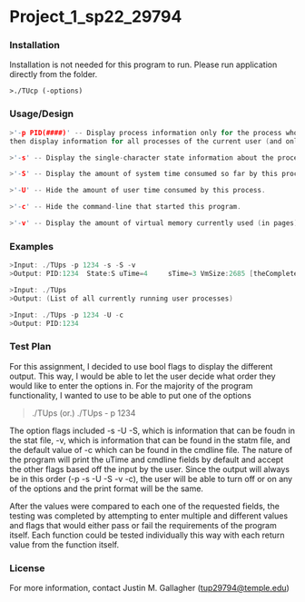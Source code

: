 # Project_1_sp22_29794

### Installation

Installation is not needed for this program to run.  Please run application directly from the folder.

```
>./TUcp (-options)
```

### Usage/Design

```c
>'-p PID(####)' -- Display process information only for the process whose number is pid. If this option is not present, 
then display information for all processes of the current user (and only of the current user).

>'-s' -- Display the single-character state information about the process.

>'-S' -- Display the amount of system time consumed so far by this process.

>'-U' -- Hide the amount of user time consumed by this process.

>'-c' -- Hide the command-line that started this program.

>'-v' -- Display the amount of virtual memory currently used (in pages) by this program.
```

### Examples

```c
>Input: ./TUps -p 1234 -s -S -v
>Output: PID:1234  State:S uTime=4     sTime=3 VmSize:2685 [theCompleteCommandLineForTheProcess]

>Input: ./TUps
>Output: (List of all currently running user processes)

>Input: ./TUps -p 1234 -U -c
>Output: PID:1234
```

### Test Plan
For this assignment, I decided to use bool flags to display the different output.  This way, I would be
able to let the user decide what order they would like to enter the options in.  For the majority of the
program functionality, I wanted to use to be able to put one of the options
> ./TUps (or.) ./TUps - p 1234

The option flags included -s -U -S, which is information that can be foudn in the stat file, -v, which is 
information that can be found in the statm file, and the default value of -c which can be found in the 
cmdline file. The nature of the program will print the uTime and cmdline fields by default and accept the 
other flags based off the input by the user.  Since the output will always be in this order 
(-p -s -U -S -v -c), the user will be able to turn off or on any of the options and the print format will 
be the same. 

After the values were compared to each one of the requested fields, the testing was completed by attempting
to enter multiple and different values and flags that would either pass or fail the requirements of the program 
itself.  Each function could be tested individually this way with each return value from the function itself. 

### License
For more information, contact Justin M. Gallagher (tup29794@temple.edu)
